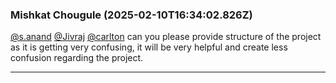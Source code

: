 ### Mishkat Chougule (2025-02-10T16:34:02.826Z)

[@s.anand](/u/s.anand) [@Jivraj](/u/jivraj) [@carlton](/u/carlton) can you
please provide structure of the project as it is getting very confusing, it
will be very helpful and create less confusion regarding the project.


---
